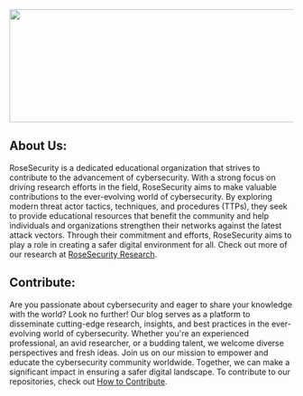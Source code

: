 <div id="header" align="center">
  <img src="https://user-images.githubusercontent.com/72598486/207249017-442b186c-6800-4835-b367-5d05000e16c1.gif" width="900" height="200"/>
</div>

## About Us:

RoseSecurity is a dedicated educational organization that strives to contribute to the advancement of cybersecurity. With a strong focus on driving research efforts in the field, RoseSecurity aims to make valuable contributions to the ever-evolving world of cybersecurity. By exploring modern threat actor tactics, techniques, and procedures (TTPs), they seek to provide educational resources that benefit the community and help individuals and organizations strengthen their networks against the latest attack vectors. Through their commitment and efforts, RoseSecurity aims to play a role in creating a safer digital environment for all. Check out more of our research at [RoseSecurity Research](https://rosesecurityresearch.com/).

## Contribute:

Are you passionate about cybersecurity and eager to share your knowledge with the world? Look no further! Our blog serves as a platform to disseminate cutting-edge research, insights, and best practices in the ever-evolving world of cybersecurity. Whether you're an experienced professional, an avid researcher, or a budding talent, we welcome diverse perspectives and fresh ideas. Join us on our mission to empower and educate the cybersecurity community worldwide. Together, we can make a significant impact in ensuring a safer digital landscape. To contribute to our repositories, check out [How to Contribute](https://github.com/RoseSecurity-Research/Red-Teaming-TTPs/blob/main/How_To_Contribute.md).

